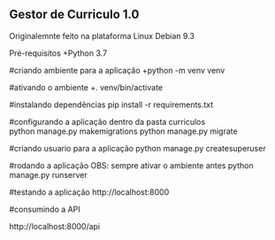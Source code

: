 ## Gestor de Curriculo 1.0

Originalemnte feito na plataforma Linux Debian 9.3

Pré-requisitos
+Python 3.7

#criando ambiente para a aplicação
+python -m venv venv 

#ativando o ambiente
+. venv/bin/activate

#instalando dependências
pip install -r requirements.txt

#configurando a aplicação dentro da pasta curriculos  
python manage.py makemigrations
python manage.py migrate

#criando usuario para a aplicação
python manage.py createsuperuser

#rodando a aplicação OBS: sempre ativar o ambiente antes
python manage.py runserver

#testando a aplicação
http://localhost:8000

#consumindo a API

http://localhost:8000/api